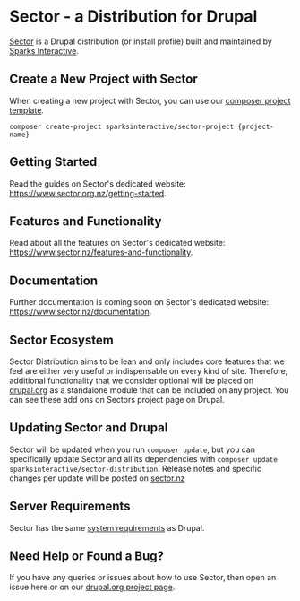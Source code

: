 # Sector - a Distribution for Drupal

[Sector](https://www.sector.nz/) is a Drupal distribution (or install profile) built and maintained by [Sparks Interactive](https://www.sparksinteractive.co.nz).

## Create a New Project with Sector

When creating a new project with Sector, you can use our [composer project template](https://github.com/sparksi/sector-project).

    composer create-project sparksinteractive/sector-project {project-name}

## Getting Started

Read the guides on Sector's dedicated website: https://www.sector.org.nz/getting-started.

## Features and Functionality

Read about all the features on Sector's dedicated website: https://www.sector.nz/features-and-functionality.

## Documentation

Further documentation is coming soon on Sector's dedicated website: https://www.sector.nz/documentation.

## Sector Ecosystem

Sector Distribution aims to be lean and only includes core features that we feel are either very useful or indispensable on every kind of site. Therefore, additional functionality that we consider optional will be placed on [drupal.org](https://www.drupal.org) as a standalone module that can be included on any project. You can see these add ons on Sectors project page on Drupal.

## Updating Sector and Drupal

Sector will be updated when you run `composer update`, but you can specifically update Sector and all its dependencies with `composer update sparksinteractive/sector-distribution`. Release notes and specific changes per update will be posted on [sector.nz](https://www.sector.nz)

## Server Requirements

Sector has the same [system requirements](https://www.drupal.org/docs/system-requirements) as Drupal.

## Need Help or Found a Bug?

If you have any queries or issues about how to use Sector, then open an issue here or on our [drupal.org project page](https://www.drupal.org/project/sector).


